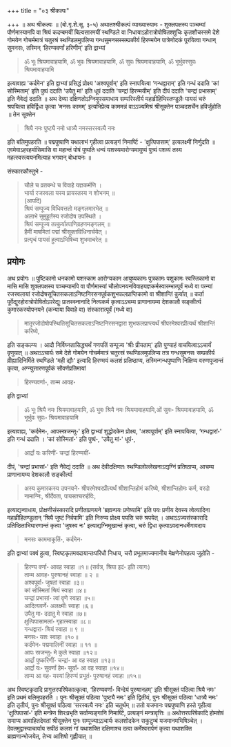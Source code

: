 +++
title = "०३ श्रीकल्पः"

+++
॥ अथ श्रीकल्पः ॥ (बो.गृ.शे.सू. ३-५) अथातश्श्रीकल्पं व्याख्यास्यामः - शुक्लपक्षस्य पञ्चम्यां पौर्णमास्यामपि वा श्रियं कदम्बमयीं बिल्वसारमयीं स्थण्डिले वा निधायाऽहोरात्रोपोषितश्शुचिः कृतशौचस्समे देशे गोमयेन गोचर्ममात्रं चतुरश्रं स्थण्डिलमुपलिप्य गन्धसुमनसस्सम्प्रकीर्य हिरण्मयेन पात्रेणोदकं पूरयित्वा गन्धान् सुमनसः, तस्मिन् ‘हिरण्यवर्णां हरिणीम्' इति द्वाभ्यां 

> ॐ भूः श्रियमावाहयामि, ॐ भुवः श्रियमावाहयामि, ॐ सुवः श्रियमावाहयामि, ॐ भूर्भुवस्सुवः श्रियमावाहयामि

इत्यावाह्य 'कर्दमेन' इति द्वाभ्यां प्रसिद्धं प्रोक्ष्य 'अश्वपूर्वाम्' इति स्नापयित्वा ‘गन्धद्वाराम्' इति गन्धं ददाति 'कां सोस्मिताम्' इति पुष्पं ददाति 'उपैतु मां' इति धूपं ददाति 'चन्द्रां हिरण्मयीम्' इति दीपं ददाति 'चन्द्रां प्रभासाम्' इति नैवेद्यं ददाति ॥ अथ देव्या दक्षिणतोऽग्निमुपसमाधाय सम्परिस्तीर्य महाव्रीहिभिस्तण्डुलैः पायसं चरुं श्रपयित्वा हविर्द्विधा कृत्वा 'मनसः कामम्' इत्यभिप्रेत्य काममन्नं वाऽऽज्यमिश्रं श्रीसूक्तेन पञ्चदशर्चेन हविर्जुहोति ॥ तेन सूक्तेन 

> श्रियै नमः पुष्ट्यै नमो धात्र्यै नमस्सरस्वत्यै नमः

इति बलिमुपहरति ॥ पद्मपुष्पाणि यथालाभं गृहीत्वा प्रत्यङ्गं निमार्ष्टि - 'क्षुत्पिपासाम्' इत्यलक्ष्मीं निर्णुदति ॥ एवमेवाऽहरहर्मासिमासि वा महान्तं पोषं पुष्यति धन्यं यशस्यमारोग्यमायुष्यं पुत्र्यं पशव्यं तस्य महत्स्वस्त्ययनमित्याह भगवान् बोधायनः ॥

संस्कारकौस्तुभे -

> चौले च व्रतबन्धे च विवाहे यज्ञकर्मणि ।  
भार्या रजस्वला यस्य प्रायस्तस्य न शोभनम् ॥  
(आपदि)  
श्रियं सम्पूज्य विधिवत्ततो मङ्गलमारभेत् ॥  
अलाभे सुमुहूर्तस्य रजोदोष उपस्थिते ।  
श्रियं सम्पूज्य तत्कुर्यात्पाणिग्रहणमङ्गलम् ॥  
हैमीं माषमितां पद्मां श्रीसूक्तविधिनार्चयेत् ।  
प्रत्यृचं पायसं हुत्वाऽभिषिच्य शुभमाचरेत् ॥

## प्रयोगः

अथ प्रयोगः ॥ पुष्टिकामो धनकामो यशस्काम आरोग्यकाम आयुष्यकामः पुत्रकामः पशुकामः स्वस्तिकामो वा मासि मासि शुक्लपक्षस्य पञ्चम्यामपि वा पौर्णमास्यां चौलोपनयनविवाहयज्ञकर्मस्वारम्भात्पूर्वं मध्ये वा पत्न्यां रजस्वलायां रजोदोषसूचितसकलाऽनिष्टनिरसनपूर्वकशुभफलप्राप्तिकामो वा श्रीशान्तिं कुर्यात् ॥ कर्ता पूर्वेद्युरहोरात्रोपोषितोऽपरेद्युः प्रातस्स्नानादि नित्यकर्म कृत्वाऽऽचम्य प्राणानायम्य देशकालौ सङ्कीर्त्य कुमारकस्योपनयने (कन्याया विवाहे वा) संस्कारात्पूर्वं (मध्ये वा)

> मातृरजोदोषोपस्थितिसूचितसकलाऽनिष्टनिरसनद्वारा शुभफलप्राप्त्यर्थं श्रीपरमेश्वरप्रीत्यर्थं श्रीशान्तिं करिष्ये,

इति सङ्कल्प्य । आदौ निर्विघ्नतासिद्ध्यर्थं गणपतिं सम्पूज्य 'श्रीः प्रीयताम्' इति पुण्याहं वाचयित्वाऽऽचार्यं वृणुयात् ॥ अथाऽऽचार्यः समे देशे गोमयेन गोचर्ममात्रं चतुरस्रं स्थण्डिलमुपलिप्य तत्र गन्धसुमनसः सम्प्रकीर्य व्रीह्यादिनिर्मिते स्थण्डिले 'मही द्यौः' इत्यादि हिरण्मयं कलशं प्रतिष्ठाप्य, तस्मिन्गन्धपुष्पाणि निक्षिप्य वरुणपूजान्तं कृत्वा, अग्न्युत्तारणपूर्वकं सौवर्णप्रतिमायां 

> हिरण्यवर्णा॰, ताम्म आवह॰

इति द्वाभ्यां

> ॐ भूः श्रियै नमः श्रियमावाहयामि, ॐ भुवः श्रियै नमः श्रियमावाहयामि,ओं सुवः॰ श्रियमावाहयामि, ॐ भूर्भुवः सुवः॰ श्रियमावाहयामि

इत्यावाह्य, 'कर्दमेन॰, आपस्स्रजन्तु॰' इति द्वाभ्यां शुद्धोदकेन प्रोक्ष्य, 'अश्वपूर्वाम्' इति स्नापयित्वा, ‘गन्धद्वारां॰' इति गन्धं ददाति । 'कां सोस्मितां॰' इति पुष्पं॰, 'उपैतु मां॰' धूपं॰, 

> आर्द्रां यः करिणीं॰ चन्द्रां हिरण्मयीं॰

दीपं, 'चन्द्रां प्रभासां॰' इति नैवेद्यं ददाति ॥ अथ देवीदक्षिणतः स्थण्डिलोल्लेखनाऽद्यग्निं प्रतिष्ठाप्य, आचम्य प्राणानायम्य देशकालौ सङ्कीर्त्या 

> अस्य कुमारकस्य उपनयने॰ श्रीपरमेश्वरप्रीत्यर्थं श्रीशान्तिहोमं करिष्ये, श्रीशान्तिहोमः कर्म, वरदो नामाग्निः, श्रीर्देवता, पायसश्चरुर्हविः, 

इत्याद्यन्वाधाय, प्रोक्षणीसंस्कारादि प्रणीताप्रणयने 'ब्रह्मन्पयः प्रणेष्यामि' इति पयः प्रणीय देवस्य त्वेत्यादिना  महाव्रीहितण्डुलान् ‘श्रियै जुष्टं निर्वपामि' इति निरुप्य प्रोक्ष्य पयसि चरुं श्रपयेत् । अथाऽऽज्यसंस्कारादि प्रतिष्ठिताभिघारणान्तं कृत्वा 'जुषस्व नः' इत्याद्यग्निमुखान्तं कृत्वा, चरुं द्विधा कृत्वाऽवदानधर्मेणावदाय 

> मनसः काममाकूतिं॰, कर्दमेन॰

इति द्वाभ्यां पक्वं हुत्वा, स्विष्टकृतमवदायान्तःपरिधौ निधाय, चरौ प्रभूतमाज्यमानीय मेक्षणेनोपहत्य जुहोति -

> हिरण्य वर्णा॰ आवह स्वाहा ॥१॥ (सर्वत्र, श्रिया इदं॰ इति त्यागः)  
ताम्म आवह॰ पुरुषानहं स्वाहा ॥ २ ॥  
अश्वपूर्वा॰ जुषतां स्वाहा ॥३॥  
कां सोस्मितां श्रियं स्वाहा ॥४॥  
चन्द्रां प्रभासां॰ त्वां वृणे स्वाहा ॥५॥  
आदित्यवर्णे॰ अलक्ष्मीः स्वाहा ॥६॥  
उपैतु मा॰ ददातु मे स्वाहा ॥७॥  
क्षुत्पिपासामलां॰ गृहात्स्वाहा ॥८॥  
गन्धद्वारां॰ श्रियं स्वाहा ॥ ९ ॥  
मनसः॰ यशः स्वाहा ॥१०॥  
कर्दमेन॰ पद्ममालिनीं स्वाहा ॥ ११ ॥  
आपः स्रजन्तु॰ मे कुले स्वाहा ॥१२॥  
आर्द्रां पुष्करिणीं॰ चन्द्रां॰ आ वह स्वाहा ॥१३॥  
आर्द्रां यः॰ सुवर्णां हेम॰ सूर्यां॰ आ वह स्वाहा ॥१४॥  
ताम्म आ वह॰ यस्यां हिरण्यं प्रभूतं॰ पुरुषानहं स्वाहा ॥१५॥  

अथ स्विष्टकृदादि प्रागुत्तरपरिषेकात्कृत्वा, ‘हिरण्यवर्णा॰ विन्देयं पुरुषानहम्' इति श्रीसूक्तं पठित्वा श्रियै नमः' इति प्रथमं बलिमुपहरति । पुनः श्रीसूक्तं पठित्वा 'पुष्ट्यै नमः' इति द्वितीयं, पुनः श्रीसूक्तं पठित्वा 'धात्र्यै नमः' इति तृतीयं, पुनः श्रीसूक्तं पठित्वा 'सरस्वत्यै नमः' इति चतुर्थम् ॥ ततो यजमानः पद्मपुष्पाणि हस्ते गृहीत्वा 'क्षुत्पिपासां॰' इति मन्त्रेण शिरःप्रभृति सर्वाण्यङ्गानि निमार्ष्टि, प्रत्यङ्गं मन्त्रावृत्तिः ॥ अथोत्तरपरिषेकादि होमशेषं समाप्य आवाहितदेवतां श्रीसूक्तेन पुनः सम्पूज्याऽऽचार्यः कलशोदकेन सकुटुम्बं यजमानमभिषिञ्चेत् । देवतमुद्वास्याचार्याय सपीठं कलशं गां यथाशक्ति दक्षिणाश्च दत्वा कर्मेश्वरार्पणं कृत्वा यथाशक्ति ब्राह्मणान्भोजयेत्, तेभ्य आशिषो गृह्णीयात् ॥